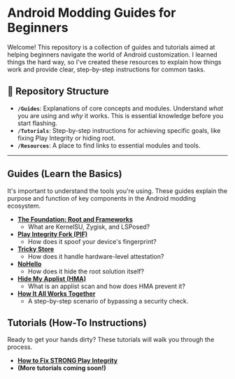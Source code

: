 # Android Modding Guides for Beginners

Welcome! This repository is a collection of guides and tutorials aimed at helping beginners navigate the world of Android customization. I learned things the hard way, so I've created these resources to explain how things work and provide clear, step-by-step instructions for common tasks.

## 📂 Repository Structure

*   **`/Guides`**: Explanations of core concepts and modules. Understand *what* you are using and *why* it works. This is essential knowledge before you start flashing.
*   **`/Tutorials`**: Step-by-step instructions for achieving specific goals, like fixing Play Integrity or hiding root.
*   **`/Resources`**: A place to find links to essential modules and tools.


---

## Guides (Learn the Basics)

It's important to understand the tools you're using. These guides explain the purpose and function of key components in the Android modding ecosystem.

*   **[The Foundation: Root and Frameworks](./Guides/01-Foundation-Root-and-Frameworks.md)**
    *   What are KernelSU, Zygisk, and LSPosed?
*   **[Play Integrity Fork (PIF)](./Guides/02-Play-Integrity-Fork.md)**
    *   How does it spoof your device's fingerprint?
*   **[Tricky Store](./Guides/03-Tricky-Store.md)**
    *   How does it handle hardware-level attestation?
*   **[NoHello](./Guides/04-NoHello.md)**
    *   How does it hide the root solution itself?
*   **[Hide My Applist (HMA)](./Guides/05-Hide-My-Applist.md)**
    *   What is an applist scan and how does HMA prevent it?
*   **[How It All Works Together](./Guides/06-How-It-All-Works-Together.md)**
    *   A step-by-step scenario of bypassing a security check.

## Tutorials (How-To Instructions)

Ready to get your hands dirty? These tutorials will walk you through the process.

*   **[How to Fix STRONG Play Integrity](./Tutorials/01-Fix-Strong-Integrity.md)**
*   **(More tutorials coming soon!)**
